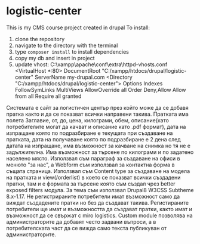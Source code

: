 # logistic-center

This is my CMS course project created in drupal
To install: 
1. clone the repository
2. navigate to the directory with the terminal
3. type `composer install` to install dependencies
4. copy my db and insert in project
5. update vhost:  C:\xampp\apache\conf\extra\httpd-vhosts.conf
    <VirtualHost *:80>
    DocumentRoot "C:/xampp/htdocs/drupal/logistic-center"
    ServerName my-drupal.com
    <Directory "C:/xampp/htdocs/drupal/logistic-center">
    Options Indexes FollowSymLinks MultiViews
    AllowOverride all
    Order Deny,Allow
    Allow from all
    Require all granted
    </Directory>
    </VirtualHost>

Системата е сайт за логистичен център през който може да се добавя пратка както и да се показват всички направени такива.
Пратката има полета Заглавие, от, до, цена, килограми, обем, описание(като потребителите могат да качват и описание като .pdf формат), дата на изпращане която по подразбиране е текущата при създаване на пратката, дата на получаване която по подразбиране е 2 дена след датата на изпращане, има възможност за качване на снимка но тя не е задължителна.
Има възможност за търсене по килограми и по задатено населено място. Използвал съм параграф за създаване на офиси в менюто "за нас",
а Webform съм използвал за контактна форма в същата страница. Използвал съм Content type за създаване на модела на пратката и view(/orderlist) в което се показват всички създадени пратки, там и е формата за търсене която съм създал чрез better exposed filters модула.
За тема съм използвал Drupal8 W3CSS Subtheme 8.x-1.17. 
Не регистрираните потребители имат възможност само да виждат създадените пратки но без да създават такива.
Регистираните потребители ще имат и възможността да създават пратки, както имат и възможност да се свържат с miro logistics.
Custom module позволява на администраторите да добавят често задвани въпроси, а в потребителската част да се вижда само текста публикуван от администраторите.  
